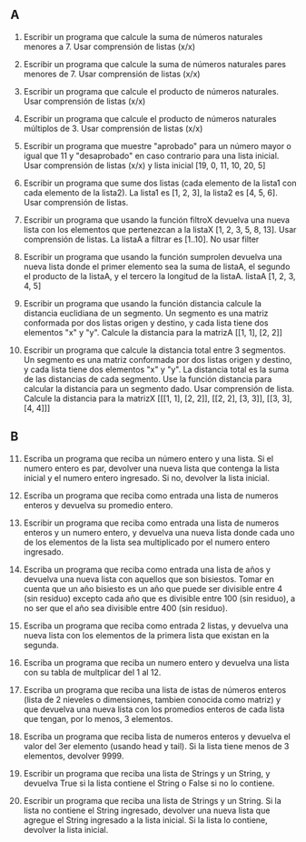 ## A
1. Escribir un programa que calcule la suma de números naturales menores a 7. Usar comprensión de listas (x/x)

2. Escribir un programa que calcule la suma de números naturales pares menores de 7. Usar comprensión de listas (x/x)

3. Escribir un programa que calcule el producto de números naturales. Usar comprensión de listas (x/x)

4. Escribir un programa que calcule el producto de números naturales múltiplos de 3. Usar comprensión de listas (x/x)

5. Escribir un programa que muestre "aprobado" para un número mayor o igual que 11 y "desaprobado" en caso contrario para una lista inicial. Usar comprensión de listas (x/x) y lista inicial [19, 0, 11, 10, 20, 5]

6. Escribir un programa que sume dos listas (cada elemento de la lista1 con cada elemento de la lista2). La lista1 es [1, 2, 3], la lista2 es [4, 5, 6]. Usar comprensión de listas.

7. Escribir un programa que usando la función filtroX devuelva una nueva lista con los elementos que pertenezcan a la listaX [1, 2, 3, 5, 8, 13]. Usar comprensión de listas. La listaA a filtrar es [1..10]. No usar filter

8. Escribir un programa que usando la función sumprolen devuelva una nueva lista donde el primer elemento sea la suma de listaA, el segundo el producto de la listaA, y el tercero la longitud de la listaA. listaA [1, 2, 3, 4, 5]

9. Escribir un programa que usando la función distancia calcule la distancia euclidiana de un segmento. Un segmento es una matriz conformada por dos listas origen y destino, y cada lista tiene dos elementos "x" y "y". Calcule la distancia para la matrizA [[1, 1], [2, 2]]

10. Escribir un programa que calcule la distancia total entre 3 segmentos. Un segmento es una matriz conformada por dos listas origen y destino, y cada lista tiene dos elementos "x" y "y". La distancia total es la suma de las distancias de cada segmento. Use la función distancia para calcular la distancia para un segmento dado. Usar comprensión de lista. Calcule la distancia para la matrizX [[[1, 1], [2, 2]], [[2, 2], [3, 3]], [[3, 3], [4, 4]]]

## B
11. Escriba un programa que reciba un número entero y una lista. Si el numero entero es par, devolver una nueva lista que contenga la lista inicial y el numero entero ingresado. Si no, devolver la lista inicial.

12. Escriba un programa que reciba como entrada una lista de numeros enteros y devuelva su promedio entero.

13. Escribir un programa que reciba como entrada una lista de numeros enteros y un numero entero, y devuelva una nueva lista donde cada uno de los elementos de la lista sea multiplicado por el numero entero ingresado.

14. Escriba un programa que reciba como entrada una lista de años y devuelva una nueva lista con aquellos que son bisiestos.
Tomar en cuenta que un año bisiesto es un año que puede ser divisible entre 4 (sin residuo) excepto cada año que es divisible entre 100 (sin residuo), a no ser que el año sea divisible entre 400 (sin residuo).

15. Escriba un programa que reciba como entrada 2 listas, y devuelva una nueva lista con los elementos de la primera lista que existan en la segunda.

16. Escriba un programa que reciba un numero entero y devuelva una lista con su tabla de multplicar del 1 al 12.

17. Escriba un programa que reciba una lista de istas de números enteros (lista de 2 nieveles o dimensiones, tambien conocida como matriz) y que devuelva una nueva lista con los promedios enteros de cada lista que tengan, por lo menos, 3 elementos.

18. Escriba un programa que reciba lista de numeros enteros y devuelva el valor del 3er elemento (usando head y tail). Si la lista tiene menos de 3 elementos, devolver 9999.

19. Escribir un programa que reciba una lista de Strings y un String, y devuelva True si la lista contiene el String o False si no lo contiene.

20. Escribir un programa que reciba una lista de Strings y un String. Si la lista no contiene el String ingresado, devolver una nueva lista que agregue el String ingresado a la lista inicial. Si la lista lo contiene, devolver la lista inicial.

